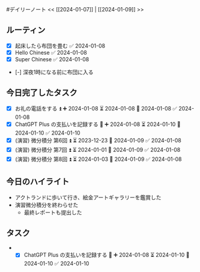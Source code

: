 #デイリーノート
<< [[2024-01-07]] | [[2024-01-09]] >>
## ルーティン
- [x] 起床したら布団を畳む ✅ 2024-01-08
- [x] Hello Chinese ✅ 2024-01-08
- [x] Super Chinese ✅ 2024-01-08
- [-] 深夜1時になる前に布団に入る
## 今日完了したタスク
- [x] お礼の電話をする ⏫ ➕ 2024-01-08 ⏳ 2024-01-08 📅 2024-01-08 ✅ 2024-01-08
- [x] ChatGPT Plus の支払いを記録する 🔼 ➕ 2024-01-08 ⏳ 2024-01-10 📅 2024-01-10 ✅ 2024-01-10
- [x] (演習) 微分積分 第6回 ⏫ ⏳ 2023-12-23 📅 2024-01-09 ✅ 2024-01-08
- [x] (演習) 微分積分 第7回 ⏫ ⏳ 2024-01-01 📅 2024-01-09 ✅ 2024-01-08
- [x] (演習) 微分積分 第8回 ⏫ ⏳ 2024-01-03 📅 2024-01-09 ✅ 2024-01-08
## 今日のハイライト
- アクトランドに歩いて行き、絵金アートギャラリーを鑑賞した
- 演習微分積分を終わらせた
	- 最終レポートも提出した
## タスク
- - [x] ChatGPT Plus の支払いを記録する 🔼 ➕ 2024-01-08 ⏳ 2024-01-10 📅 2024-01-10 ✅ 2024-01-10
